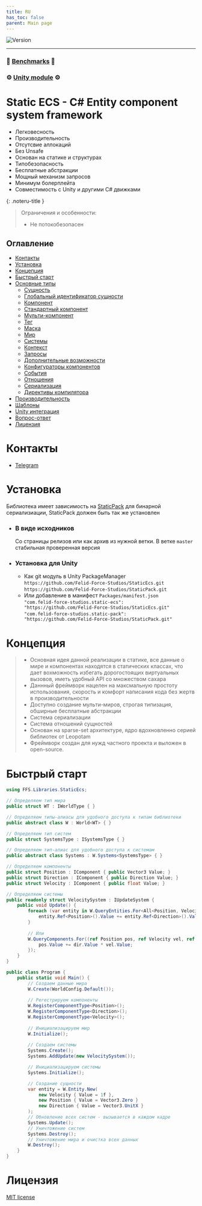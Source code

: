 ```yaml
---
title: RU
has_toc: false
parent: Main page
---
```


![Version](https://img.shields.io/badge/version-1.0.23-blue.svg?style=for-the-badge)  

___

### 🚀 **[Benchmarks](../Benchmark.md)** 🚀
### ⚙️ **[Unity module](https://github.com/Felid-Force-Studios/StaticEcs-Unity)** ⚙️

# Static ECS - C# Entity component system framework
- Легковесность
- Производительность
- Отсутсвие аллокаций
- Без Unsafe
- Основан на статике и структурах
- Типобезопасность
- Бесплатные абстракции
- Мощный механизм запросов
- Минимум болерплейта
- Совместимость с Unity и другими C# движками

{: .noteru-title }
> Ограничения и особенности:
> - Не потокобезопасен

## Оглавление
* [Контакты](#контакты)
* [Установка](#установка)
* [Концепция](#концепция)
* [Быстрый старт](#быстрый-старт)
* [Основные типы](maintypes.md)
  * [Сущность](main-types/entity.md)
  * [Глобальный идентификатор сущности](main-types/gid.md)
  * [Компонент](main-types/component.md)
  * [Стандартный компонент](main-types/standardcomponent.md)
  * [Мульти-компонент](main-types/multicomponent.md)
  * [Тег](main-types/tag.md)
  * [Маска](main-types/mask.md)
  * [Мир](main-types/world.md)
  * [Системы](main-types/systems.md)
  * [Контекст](main-types/context.md)
  * [Запросы](main-types/query.md)
  * [Дополнительныe возможности](additionalfeatures.md)
  * [Конфигураторы компонентов](additional-features/configs.md)
  * [События](additional-features/events.md)
  * [Отношения](additional-features/relations.md)
  * [Сериализация](additional-features/serialization.md)
  * [Директивы компилятора](additional-features/compilerdirectives.md)
* [Производительность](performance.md)
* [Шаблоны](livetemplates.md)
* [Unity интеграция](unityintegrations.md)
* [Вопрос-ответ](faq.md)
* [Лицензия](#лицензия)


# Контакты
* [Telegram](https://t.me/felid_force_studios)

# Установка
Библиотека имеет зависимость на [StaticPack](https://github.com/Felid-Force-Studios/StaticPack) для бинарной сериализиации, StaticPack должен быть так же установлен
* ### В виде исходников
  Со страницы релизов или как архив из нужной ветки. В ветке `master` стабильная проверенная версия
* ### Установка для Unity
  - Как git модуль в Unity PackageManager     
    `https://github.com/Felid-Force-Studios/StaticEcs.git`  
    `https://github.com/Felid-Force-Studios/StaticPack.git`
  - Или добавление в манифест `Packages/manifest.json`  
    `"com.felid-force-studios.static-ecs": "https://github.com/Felid-Force-Studios/StaticEcs.git"`  
    `"com.felid-force-studios.static-pack": "https://github.com/Felid-Force-Studios/StaticPack.git"`

# Концепция
> - Основная идея данной реализации в статике, все данные о мире и компонентах находятся в статических классах, что дает вохможность избегать дорогостоящих виртуальных вызовов, иметь удобный API со множеством сахара
> - Даннный фреймворк нацелен на максмальную простоту использования, скорость и комфорт написания кода без жертв в производительности
> - Доступно создание мульти-миров, строгая типизация, обширные бесплатные абстракции
> - Система сериализации
> - Система отношений сущностей
> - Основан на sparse-set архитектуре, ядро вдохновленно серией библиотек от Leopotam
> - Фреймворк создан для нужд частного проекта и выложен в open-source.

# Быстрый старт
```csharp
using FFS.Libraries.StaticEcs;

// Определяем тип мира
public struct WT : IWorldType { }

// Определяем типы-алиасы для удобного доступа к типам библиотеки
public abstract class W : World<WT> { }

// Определяем тип систем
public struct SystemsType : ISystemsType { }

// Определяем тип-алиас для удобного доступа к системам
public abstract class Systems : W.Systems<SystemsType> { }

// Определяем компоненты
public struct Position : IComponent { public Vector3 Value; }
public struct Direction : IComponent { public Direction Value; }
public struct Velocity : IComponent { public float Value; }

// Определяем системы
public readonly struct VelocitySystem : IUpdateSystem {
    public void Update() {
        foreach (var entity in W.QueryEntities.For<All<Position, Velocity, Direction>>()) {
            entity.Ref<Position>().Value += entity.Ref<Direction>().Value * entity.Ref<Velocity>().Value;
        }
        
        // Или
        W.QueryComponents.For((ref Position pos, ref Velocity vel, ref Direction dir) => {
            pos.Value += dir.Value * vel.Value;
        });
    }
}

public class Program {
    public static void Main() {
        // Создаем данные мира
        W.Create(WorldConfig.Default());
        
        // Регестрируем компоненты
        W.RegisterComponentType<Position>();
        W.RegisterComponentType<Direction>();
        W.RegisterComponentType<Velocity>();
        
        // Инициализацируем мир
        W.Initialize();
        
        // Создаем системы
        Systems.Create();
        Systems.AddUpdate(new VelocitySystem());

        // Инициализацируем системы
        Systems.Initialize();

        // Создание сущности
        var entity = W.Entity.New(
            new Velocity { Value = 1f },
            new Position { Value = Vector3.Zero }
            new Direction { Value = Vector3.UnitX }
        );
        // Обновление всех систем - вызывается в каждом кадре
        Systems.Update();
        // Уничтожение систем
        Systems.Destroy();
        // Уничтожение мира и очистка всех данных
        W.Destroy();
    }
}
```

# Лицензия
[MIT license](https://github.com/Felid-Force-Studios/StaticEcs/blob/master/LICENSE.md)

